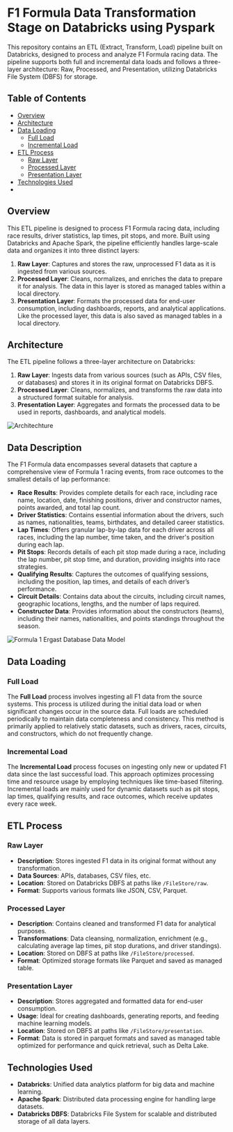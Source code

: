 # F1 Formula Data Transformation Stage on Databricks using Pyspark

This repository contains an ETL (Extract, Transform, Load) pipeline built on Databricks, designed to process and analyze F1 Formula racing data. The pipeline supports both full and incremental data loads and follows a three-layer architecture: Raw, Processed, and Presentation, utilizing Databricks File System (DBFS) for storage.

## Table of Contents

- [Overview](#overview)
- [Architecture](#architecture)
- [Data Loading](#data-loading)
  - [Full Load](#full-load)
  - [Incremental Load](#incremental-load)
- [ETL Process](#etl-process)
  - [Raw Layer](#raw-layer)
  - [Processed Layer](#processed-layer)
  - [Presentation Layer](#presentation-layer)
- [Technologies Used](#technologies-used)
- 
## Overview

This ETL pipeline is designed to process F1 Formula racing data, including race results, driver statistics, lap times, pit stops, and more. Built using Databricks and Apache Spark, the pipeline efficiently handles large-scale data and organizes it into three distinct layers:

1. **Raw Layer**: Captures and stores the raw, unprocessed F1 data as it is ingested from various sources.
2. **Processed Layer**: Cleans, normalizes, and enriches the data to prepare it for analysis. The data in this layer is stored as managed tables within a local directory.
3. **Presentation Layer**: Formats the processed data for end-user consumption, including dashboards, reports, and analytical applications. Like the processed layer, this data is also saved as managed tables in a local directory. 

## Architecture

The ETL pipeline follows a three-layer architecture on Databricks:

1. **Raw Layer**: Ingests data from various sources (such as APIs, CSV files, or databases) and stores it in its original format on Databricks DBFS.
2. **Processed Layer**: Cleans, normalizes, and transforms the raw data into a structured format suitable for analysis.
3. **Presentation Layer**: Aggregates and formats the processed data to be used in reports, dashboards, and analytical models.

![Architechture](https://github.com/user-attachments/assets/36d958bb-722e-4462-98b4-bf3ecbf4d715)

## Data Description

The F1 Formula data encompasses several datasets that capture a comprehensive view of Formula 1 racing events, from race outcomes to the smallest details of lap performance:

- **Race Results**: Provides complete details for each race, including race name, location, date, finishing positions, driver and constructor names, points awarded, and total lap count.
- **Driver Statistics**: Contains essential information about the drivers, such as names, nationalities, teams, birthdates, and detailed career statistics.
- **Lap Times**: Offers granular lap-by-lap data for each driver across all races, including the lap number, time taken, and the driver's position during each lap.
- **Pit Stops**: Records details of each pit stop made during a race, including the lap number, pit stop time, and duration, providing insights into race strategies.
- **Qualifying Results**: Captures the outcomes of qualifying sessions, including the position, lap times, and details of each driver’s performance.
- **Circuit Details**: Contains data about the circuits, including circuit names, geographic locations, lengths, and the number of laps required.
- **Constructor Data**: Provides information about the constructors (teams), including their names, nationalities, and points standings throughout the season.

![Formula 1 Ergast Database Data Model](https://github.com/user-attachments/assets/3b8eab96-5a0c-403a-916e-d5c91b1e7c1a)

## Data Loading

### Full Load

The **Full Load** process involves ingesting all F1 data from the source systems. This process is utilized during the initial data load or when significant changes occur in the source data. Full loads are scheduled periodically to maintain data completeness and consistency. This method is primarily applied to relatively static datasets, such as drivers, races, circuits, and constructors, which do not frequently change.

### Incremental Load

The **Incremental Load** process focuses on ingesting only new or updated F1 data since the last successful load. This approach optimizes processing time and resource usage by employing techniques like time-based filtering. Incremental loads are mainly used for dynamic datasets such as pit stops, lap times, qualifying results, and race outcomes, which receive updates every race week. 

## ETL Process

### Raw Layer

- **Description**: Stores ingested F1 data in its original format without any transformation.
- **Data Sources**: APIs, databases, CSV files, etc.
- **Location**: Stored on Databricks DBFS at paths like `/FileStore/raw`.
- **Format**: Supports various formats like JSON, CSV, Parquet.

### Processed Layer

- **Description**: Contains cleaned and transformed F1 data for analytical purposes.
- **Transformations**: Data cleansing, normalization, enrichment (e.g., calculating average lap times, pit stop durations, and driver standings).
- **Location**: Stored on DBFS at paths like `/FileStore/processed`.
- **Format**: Optimized storage formats like Parquet and saved as managed table.

### Presentation Layer

- **Description**: Stores aggregated and formatted data for end-user consumption.
- **Usage**: Ideal for creating dashboards, generating reports, and feeding machine learning models.
- **Location**: Stored on DBFS at paths like `/FileStore/presentation`.
- **Format**: Data is stored in parquet formats and saved as managed table optimized for performance and quick retrieval, such as Delta Lake.

## Technologies Used

- **Databricks**: Unified data analytics platform for big data and machine learning.
- **Apache Spark**: Distributed data processing engine for handling large datasets.
- **Databricks DBFS**: Databricks File System for scalable and distributed storage of all data layers.
